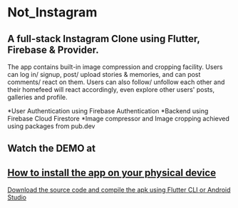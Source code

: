 # Not_Instagram

## A full-stack Instagram Clone using Flutter, Firebase & Provider.

The app contains built-in image compression and cropping facility. Users can log in/ signup,  post/ upload stories & memories, and can post comments/ react on them. Users can also follow/ unfollow each other and their homefeed will react accordingly, even explore other users' posts, galleries and profile.

*User Authentication using Firebase Authentication
*Backend using Firebase Cloud Firestore
*Image compressor and Image cropping achieved using packages from pub.dev

## Watch the DEMO at
<a href="https://youtu.be/yh52QNufbr4" target="_blank">

## How to install the app on your physical device

Download the source code and compile the apk using Flutter CLI or Android Studio